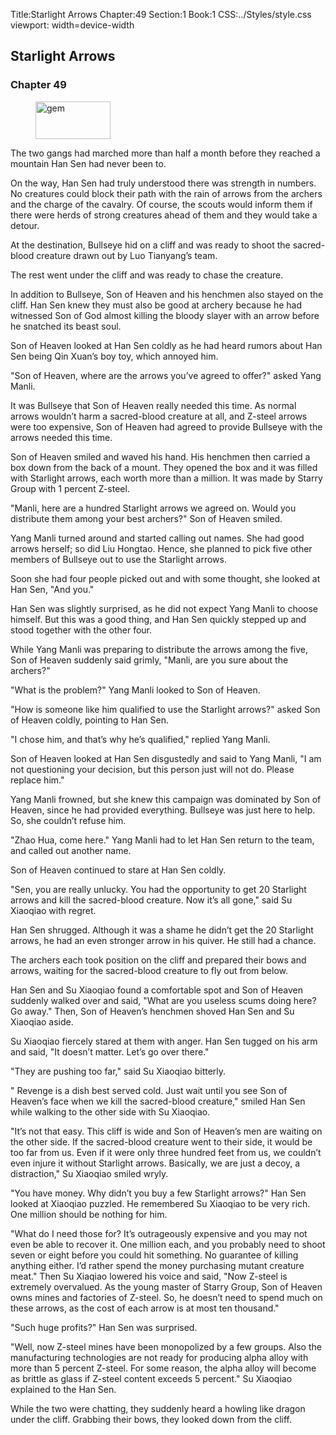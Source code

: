Title:Starlight Arrows 
Chapter:49 
Section:1 
Book:1 
CSS:../Styles/style.css 
viewport: width=device-width
  
## Starlight Arrows
### Chapter 49 
<figure>
	<img src="../Images/gem.gif" alt="gem" id="gem" width="120" height="60" />
</figure>
  

  
  The two gangs had marched more than half a month before they reached a mountain Han Sen had never been to.

On the way, Han Sen had truly understood there was strength in numbers. No creatures could block their path with the rain of arrows from the archers and the charge of the cavalry. Of course, the scouts would inform them if there were herds of strong creatures ahead of them and they would take a detour.

At the destination, Bullseye hid on a cliff and was ready to shoot the sacred-blood creature drawn out by Luo Tianyang’s team.

The rest went under the cliff and was ready to chase the creature.

In addition to Bullseye, Son of Heaven and his henchmen also stayed on the cliff. Han Sen knew they must also be good at archery because he had witnessed Son of God almost killing the bloody slayer with an arrow before he snatched its beast soul.

Son of Heaven looked at Han Sen coldly as he had heard rumors about Han Sen being Qin Xuan’s boy toy, which annoyed him.

"Son of Heaven, where are the arrows you’ve agreed to offer?" asked Yang Manli.

It was Bullseye that Son of Heaven really needed this time. As normal arrows wouldn’t harm a sacred-blood creature at all, and Z-steel arrows were too expensive, Son of Heaven had agreed to provide Bullseye with the arrows needed this time.

Son of Heaven smiled and waved his hand. His henchmen then carried a box down from the back of a mount. They opened the box and it was filled with Starlight arrows, each worth more than a million. It was made by Starry Group with 1 percent Z-steel.

"Manli, here are a hundred Starlight arrows we agreed on. Would you distribute them among your best archers?" Son of Heaven smiled.

Yang Manli turned around and started calling out names. She had good arrows herself; so did Liu Hongtao. Hence, she planned to pick five other members of Bullseye out to use the Starlight arrows.

Soon she had four people picked out and with some thought, she looked at Han Sen, "And you."

Han Sen was slightly surprised, as he did not expect Yang Manli to choose himself. But this was a good thing, and Han Sen quickly stepped up and stood together with the other four.

While Yang Manli was preparing to distribute the arrows among the five, Son of Heaven suddenly said grimly, "Manli, are you sure about the archers?"

"What is the problem?" Yang Manli looked to Son of Heaven.

"How is someone like him qualified to use the Starlight arrows?" asked Son of Heaven coldly, pointing to Han Sen.

"I chose him, and that’s why he’s qualified," replied Yang Manli.

Son of Heaven looked at Han Sen disgustedly and said to Yang Manli, "I am not questioning your decision, but this person just will not do. Please replace him."

Yang Manli frowned, but she knew this campaign was dominated by Son of Heaven, since he had provided everything. Bullseye was just here to help. So, she couldn’t refuse him.

"Zhao Hua, come here." Yang Manli had to let Han Sen return to the team, and called out another name.

Son of Heaven continued to stare at Han Sen coldly.

"Sen, you are really unlucky. You had the opportunity to get 20 Starlight arrows and kill the sacred-blood creature. Now it’s all gone," said Su Xiaoqiao with regret.

Han Sen shrugged. Although it was a shame he didn’t get the 20 Starlight arrows, he had an even stronger arrow in his quiver. He still had a chance.

The archers each took position on the cliff and prepared their bows and arrows, waiting for the sacred-blood creature to fly out from below.

Han Sen and Su Xiaoqiao found a comfortable spot and Son of Heaven suddenly walked over and said, "What are you useless scums doing here? Go away." Then, Son of Heaven’s henchmen shoved Han Sen and Su Xiaoqiao aside.

Su Xiaoqiao fiercely stared at them with anger. Han Sen tugged on his arm and said, "It doesn’t matter. Let’s go over there."

"They are pushing too far," said Su Xiaoqiao bitterly.

" Revenge is a dish best served cold. Just wait until you see Son of Heaven’s face when we kill the sacred-blood creature," smiled Han Sen while walking to the other side with Su Xiaoqiao.

"It’s not that easy. This cliff is wide and Son of Heaven’s men are waiting on the other side. If the sacred-blood creature went to their side, it would be too far from us. Even if it were only three hundred feet from us, we couldn’t even injure it without Starlight arrows. Basically, we are just a decoy, a distraction," Su Xiaoqiao smiled wryly.

"You have money. Why didn’t you buy a few Starlight arrows?" Han Sen looked at Xiaoqiao puzzled. He remembered Su Xiaoqiao to be very rich. One million should be nothing for him.

"What do I need those for? It’s outrageously expensive and you may not even be able to recover it. One million each, and you probably need to shoot seven or eight before you could hit something. No guarantee of killing anything either. I’d rather spend the money purchasing mutant creature meat." Then Su Xiaqiao lowered his voice and said, "Now Z-steel is extremely overvalued. As the young master of Starry Group, Son of Heaven owns mines and factories of Z-steel. So, he doesn’t need to spend much on these arrows, as the cost of each arrow is at most ten thousand."

"Such huge profits?" Han Sen was surprised.

"Well, now Z-steel mines have been monopolized by a few groups. Also the manufacturing technologies are not ready for producing alpha alloy with more than 5 percent Z-steel. For some reason, the alpha alloy will become as brittle as glass if Z-steel content exceeds 5 percent." Su Xiaoqiao explained to the Han Sen.

While the two were chatting, they suddenly heard a howling like dragon under the cliff. Grabbing their bows, they looked down from the cliff.
